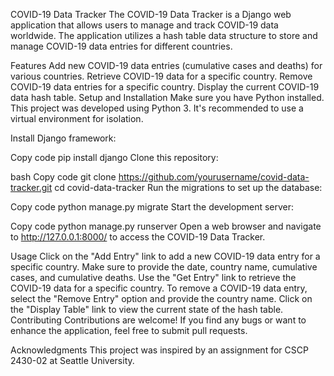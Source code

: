 COVID-19 Data Tracker
The COVID-19 Data Tracker is a Django web application that allows users to manage and track COVID-19 data worldwide. The application utilizes a hash table data structure to store and manage COVID-19 data entries for different countries.

Features
Add new COVID-19 data entries (cumulative cases and deaths) for various countries.
Retrieve COVID-19 data for a specific country.
Remove COVID-19 data entries for a specific country.
Display the current COVID-19 data hash table.
Setup and Installation
Make sure you have Python installed. This project was developed using Python 3. It's recommended to use a virtual environment for isolation.

Install Django framework:

Copy code
pip install django
Clone this repository:

bash
Copy code
git clone https://github.com/yourusername/covid-data-tracker.git
cd covid-data-tracker
Run the migrations to set up the database:

Copy code
python manage.py migrate
Start the development server:

Copy code
python manage.py runserver
Open a web browser and navigate to http://127.0.0.1:8000/ to access the COVID-19 Data Tracker.

Usage
Click on the "Add Entry" link to add a new COVID-19 data entry for a specific country. Make sure to provide the date, country name, cumulative cases, and cumulative deaths.
Use the "Get Entry" link to retrieve the COVID-19 data for a specific country.
To remove a COVID-19 data entry, select the "Remove Entry" option and provide the country name.
Click on the "Display Table" link to view the current state of the hash table.
Contributing
Contributions are welcome! If you find any bugs or want to enhance the application, feel free to submit pull requests.

Acknowledgments
This project was inspired by an assignment for CSCP 2430-02 at Seattle University.
